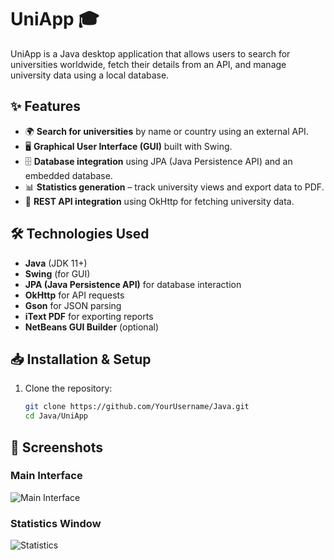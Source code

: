 # UniApp 🎓

UniApp is a Java desktop application that allows users to search for universities worldwide, fetch their details from an API, and manage university data using a local database.

## ✨ Features
- 🌍 **Search for universities** by name or country using an external API.
- 🖥️ **Graphical User Interface (GUI)** built with Swing.
- 🗄️ **Database integration** using JPA (Java Persistence API) and an embedded database.
- 📊 **Statistics generation** – track university views and export data to PDF.
- 🔗 **REST API integration** using OkHttp for fetching university data.

## 🛠️ Technologies Used
- **Java** (JDK 11+)
- **Swing** (for GUI)
- **JPA (Java Persistence API)** for database interaction
- **OkHttp** for API requests
- **Gson** for JSON parsing
- **iText PDF** for exporting reports
- **NetBeans GUI Builder** (optional)

## 📥 Installation & Setup
1. Clone the repository:
   ```sh
   git clone https://github.com/YourUsername/Java.git
   cd Java/UniApp

## 📸 Screenshots

### Main Interface
![Main Interface](https://github.com/cycloholic/Java/blob/fb346d46a27cfb9cace15d276fde6e043e6444e6/UniApp/screenshot_main.png)


### Statistics Window
![Statistics]([https://github.com/YourUsername/Java/raw/main/screenshot-stats.png](https://github.com/cycloholic/Java/blob/134988175e4eddb074e485169143aad27cb48b7a/UniApp/screenshot_stats.png))


